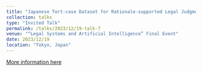 ```yaml
---
title: "Japanese Tort-case Dataset for Rationale-supported Legal Judgment Prediction  "
collection: talks
type: "Invited Talk"
permalink: /talks/2023/12/19-talk-7
venue: "“Legal Systems and Artificial Intelligence” Final Event"
date: 2023/12/19
location: "Tokyo, Japan"
---
```


[More information here](https://legalinnovation.hias.hit-u.ac.jp/en/event/symposium20231218/)
